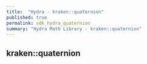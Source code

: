 ```yaml
---
title:  "Hydra - kraken::quaternion"
published: true
permalink: sdk_hydra_quaternion
summary: "Hydra Math Library - kraken::quaternion"
---
```


## kraken::quaternion

